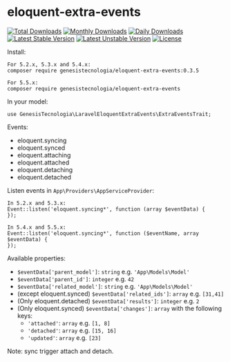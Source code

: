 # eloquent-extra-events

[![Total Downloads](https://poser.pugx.org/genesistecnologia/eloquent-extra-events/downloads)](https://packagist.org/packages/genesistecnologia/eloquent-extra-events)
[![Monthly Downloads](https://poser.pugx.org/genesistecnologia/eloquent-extra-events/d/monthly)](https://packagist.org/packages/genesistecnologia/eloquent-extra-events)
[![Daily Downloads](https://poser.pugx.org/genesistecnologia/eloquent-extra-events/d/daily)](https://packagist.org/packages/genesistecnologia/eloquent-extra-events)
[![Latest Stable Version](https://poser.pugx.org/genesistecnologia/eloquent-extra-events/v/stable)](https://packagist.org/packages/genesistecnologia/eloquent-extra-events)
[![Latest Unstable Version](https://poser.pugx.org/genesistecnologia/eloquent-extra-events/v/unstable)](https://packagist.org/packages/genesistecnologia/eloquent-extra-events)
[![License](https://poser.pugx.org/genesistecnologia/eloquent-extra-events/license)](https://packagist.org/packages/genesistecnologia/eloquent-extra-events)

Install:

```
For 5.2.x, 5.3.x and 5.4.x:
composer require genesistecnologia/eloquent-extra-events:0.3.5
```

```
For 5.5.x:
composer require genesistecnologia/eloquent-extra-events
```

In your model:

`use GenesisTecnologia\LaravelEloquentExtraEvents\ExtraEventsTrait;`

Events:
  * eloquent.syncing
  * eloquent.synced
  * eloquent.attaching
  * eloquent.attached
  * eloquent.detaching
  * eloquent.detached

Listen events in `App\Providers\AppServiceProvider`:

```
In 5.2.x and 5.3.x:
Event::listen('eloquent.syncing*', function (array $eventData) {
});

In 5.4.x and 5.5.x:
Event::listen('eloquent.syncing*', function ($eventName, array $eventData) {
});

```

Available properties:

- `$eventData['parent_model']`: `string` e.g. `'App\Models\Model'`
- `$eventData['parent_id']`: `integer` e.g. `42`
- `$eventData['related_model']`: `string` e.g. `'App\Models\Model'`
- (except eloquent.synced) `$eventData['related_ids']`: `array` e.g. `[31,41]`
- (Only eloquent.detached) `$eventData['results']`: `integer` e.g. `2`
- (Only eloquent.synced) `$eventData['changes']`: `array` with the following keys:
  - `'attached'`: `array` e.g. `[1, 8]`
  - `'detached'`: `array` e.g. `[15, 16]`
  - `'updated'`: `array` e.g. `[23]`
  
  

Note: sync trigger attach and detach.
